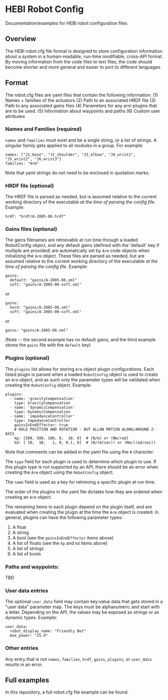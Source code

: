 # HEBI Robot Config
Documentation/examples for HEBI robot configuration files

## Overview

The HEBI robot.cfg file format is designed to store configuration information about a system in a human-readable, run-time modifiable, cross-API format.  By moving information from the code files to text files, the code should become shorter and more general and easier to port to different languages. 

## Format

The robot.cfg files are yaml files that contain the following information:
(1) Names + families of the actuators
(2) Path to an associated HRDF file
(3) Path to any associated gains files
(4) Parameters for any arm plugins that are to be used.
(5) Information about waypoints and paths
(6) Custom user attributes

### Names and Families (required)

`names` and `families` must exist and be a single string, or a list of strings. A singular family gets applied to all modules in a group.  For example:

```
names: ["J1_base", "J2_shoulder", "J3_elbow", "J4_wrist1", "J5_wrist2", "J6_wrist3"]
families: "Arm"
```

Note that yaml strings do not need to be enclosed in quotation marks.

### HRDF file (optional)

The HRDF file is parsed as needed, but is assumed relative to the current working directory of the executable _at the time of parsing the config file_.  Example:

```
hrdf: "hrdf/A-2085-06.hrdf"
```

### Gains files (optional)

The gains filenames are retrievable at run time through a loaded RobotConfig object, and any default gains (defined with the 'default' key if multiple are provided) are automatically set by `Arm` code objects when initializing the `Arm` object.  These files are parsed as needed, but are assumed relative to the current working directory of the executable _at the time of parsing the config file_.  Example:

```
gains:
  default: "gains/A-2085-06.xml"
  soft: "gains/A-2085-06-soft.xml"
```

or

```
gains:
  hard: "gains/A-2085-06.xml"
  soft: "gains/A-2085-06-soft.xml"
```

or 

```
gains: "gains/A-2085-06.xml"
```

(Note -- the second example has no default gains, and the third example stores the `gains` file with the `default` key)

### Plugins (optional)

The `plugins` list allows for storing `Arm` object plugin configurations.  Each listed plugin is parsed when a loaded `RobotConfig` object is used to create an `Arm` object, and as such only the parameter types will be validated when creating the `RobotConfig` object.  Example:

```
plugins:
  - name: 'gravityCompensation'
    type: GravityCompensation
  - name: 'dynamicCompensation'
    type: DynamicCompensation
  - name: 'impedanceController'
    type: ImpedanceController
    gainsInEndEffector: true
    # HOLD POSITION AND ROTATION - BUT ALLOW MOTION ALONG/AROUND Z-AXIS
    kp: [500, 500, 100, 0,  10, 0]  # (N/m) or (Nm/rad)
    kd: [ 10,  10,   1, 0, 0.1, 0]  # (N/(m/sec)) or (Nm/(rad/sec))
```

Note that comments can be added in the yaml file using the `#` character.

The `type` field for each plugin is used to determine which plugin to use.  If this plugin type is not supported by an API, there should be an error when creating the `Arm` object using the `RobotConfig` object.

The `name` field is used as a key for retrieving a specific plugin at run time.

The order of the plugins in the yaml file dictates how they are ordered when creating an `Arm` object.

The remaining items in each plugin depend on the plugin itself, and are evaluated when creating the plugin at the time the `Arm` object is created.  In general, plugins can have the following parameter types:
1. A float
2. A string
3. A bool (see the `gainsInEndEffector` items above)
4. A list of floats (see the `kp` and `kd` items above)
5. A list of strings
6. A list of bools

### Paths and waypoints:

TBD

### User data entries

The optional `user_data` field may contain key:value data that gets stored in a "user data" parameter map. The keys must be alphanumeric and start with a letter. Depending on the API, the values may be exposed as strings or as dynamic types. Example:

```
user_data:
  robot_display_name: "Friendly Bot"
  max_power: "25.9"
```

### Other entries

Any entry that is not `names`, `families`, `hrdf`, `gains`, `plugins`, or `user_data` results in an error.

## Full examples

In this repository, a full robot.cfg file example can be found.
